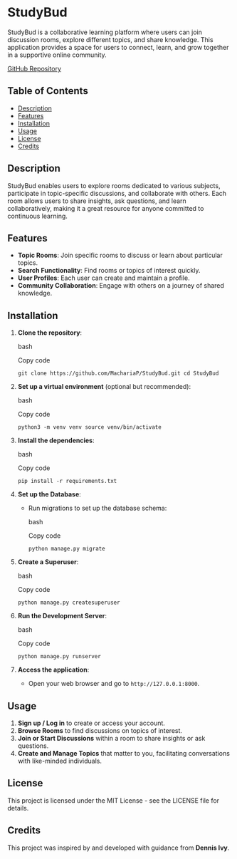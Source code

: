 # StudyBud

StudyBud is a collaborative learning platform where users can join discussion rooms, explore different topics, and share knowledge. This application provides a space for users to connect, learn, and grow together in a supportive online community.

[GitHub Repository](https://github.com/MachariaP/StudyBud.git)

## Table of Contents

-   [Description](#description)
-   [Features](#features)
-   [Installation](#installation)
-   [Usage](#usage)
-   [License](#license)
-   [Credits](#credits)

## Description

StudyBud enables users to explore rooms dedicated to various subjects, participate in topic-specific discussions, and collaborate with others. Each room allows users to share insights, ask questions, and learn collaboratively, making it a great resource for anyone committed to continuous learning.

## Features

-   **Topic Rooms**: Join specific rooms to discuss or learn about particular topics.
-   **Search Functionality**: Find rooms or topics of interest quickly.
-   **User Profiles**: Each user can create and maintain a profile.
-   **Community Collaboration**: Engage with others on a journey of shared knowledge.

## Installation

1.  **Clone the repository**:
    
    bash
    
    Copy code
    
    `git clone https://github.com/MachariaP/StudyBud.git
    cd StudyBud` 
    
2.  **Set up a virtual environment** (optional but recommended):
    
    bash
    
    Copy code
    
    `python3 -m venv venv
    source venv/bin/activate` 
    
3.  **Install the dependencies**:
    
    bash
    
    Copy code
    
    `pip install -r requirements.txt` 
    
4.  **Set up the Database**:
    
    -   Run migrations to set up the database schema:
        
        bash
        
        Copy code
        
        `python manage.py migrate` 
        
5.  **Create a Superuser**:
    
    bash
    
    Copy code
    
    `python manage.py createsuperuser` 
    
6.  **Run the Development Server**:
    
    bash
    
    Copy code
    
    `python manage.py runserver` 
    
7.  **Access the application**:
    
    -   Open your web browser and go to `http://127.0.0.1:8000`.

## Usage

1.  **Sign up / Log in** to create or access your account.
2.  **Browse Rooms** to find discussions on topics of interest.
3.  **Join or Start Discussions** within a room to share insights or ask questions.
4.  **Create and Manage Topics** that matter to you, facilitating conversations with like-minded individuals.

## License

This project is licensed under the MIT License - see the LICENSE file for details.

## Credits

This project was inspired by and developed with guidance from **Dennis Ivy**.
